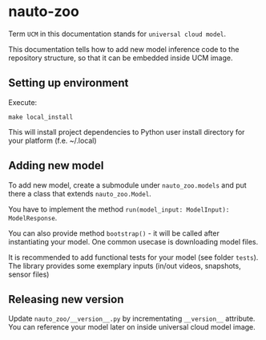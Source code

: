 # nauto-zoo

Term `UCM` in this documentation stands for `universal cloud model`.

This documentation tells how to add new model inference code to the repository structure, so that it can be embedded 
inside UCM image.

## Setting up environment

Execute:
```shell
make local_install
```
This will install project dependencies to Python user install directory for your platform (f.e. ~/.local)

## Adding new model

To add new model, create a submodule under `nauto_zoo.models` and put there a class that extends `nauto_zoo.Model`.

You have to implement the method `run(model_input: ModelInput): ModelResponse`.

You can also provide method `bootstrap()` - it will be called after instantiating your model. One common usecase is downloading model files.

It is recommended to add functional tests for your model (see folder `tests`). The library provides some exemplary inputs (in/out videos, snapshots, sensor files)

## Releasing new version

Update `nauto_zoo/__version__.py` by incrementating `__version__` attribute. You can reference your model later on inside universal cloud model image.
